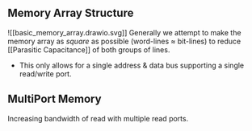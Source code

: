 
## Memory Array Structure
![[basic_memory_array.drawio.svg]]
Generally we attempt to make the memory array as *square* as possible (word-lines $\approx$ bit-lines) to reduce [[Parasitic Capacitance]] of both groups of lines.
- This only allows for a single address & data bus supporting a single read/write port.
## MultiPort Memory
Increasing bandwidth of read with multiple read ports.


